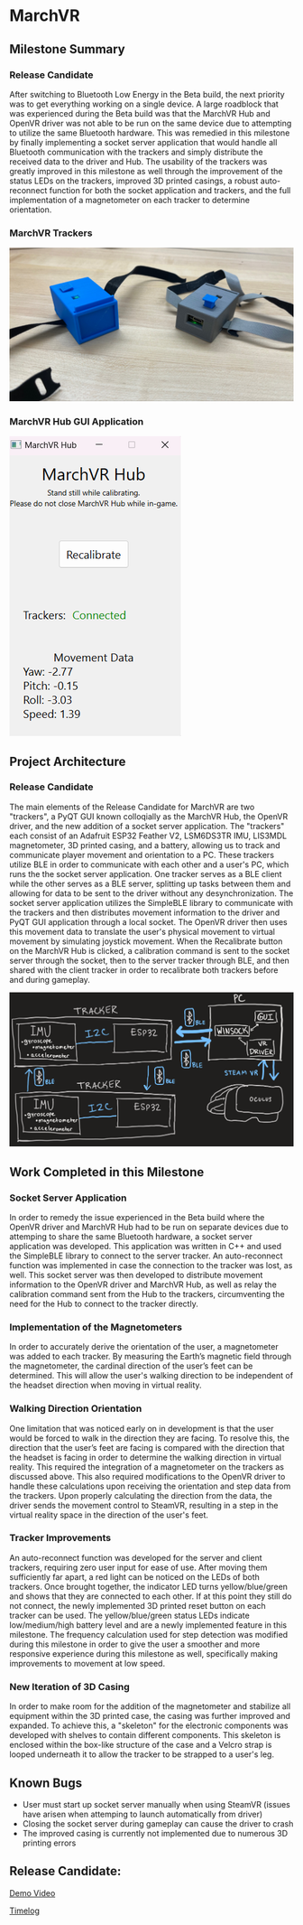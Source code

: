 # MarchVR
## Milestone Summary
### Release Candidate
After switching to Bluetooth Low Energy in the Beta build, the next priority was to get everything working on a single device. A large roadblock that was experienced during the Beta build was that the MarchVR Hub and OpenVR driver was not able to be run on the same device due to attempting to utilize the same Bluetooth hardware. This was remedied in this milestone by finally implementing a socket server application that would handle all Bluetooth communication with the trackers and simply distribute the received data to the driver and Hub. The usability of the trackers was greatly improved in this milestone as well through the improvement of the status LEDs on the trackers, improved 3D printed casings, a robust auto-reconnect function for both the socket application and trackers, and the full implementation of a magnetometer on each tracker to determine orientation.

### MarchVR Trackers
![March VR Trackers](https://github.com/BraniganMatthew/MarchVR/blob/main/Images/MarchVR_Trackers2.png)

### MarchVR Hub GUI Application
![March VR Hub](https://github.com/BraniganMatthew/MarchVR/blob/main/Images/MarchVR_Hub2.png)

## Project Architecture
### Release Candidate
The main elements of the Release Candidate for MarchVR are two "trackers", a PyQT GUI known colloqially as the MarchVR Hub, the OpenVR driver, and the new addition of a socket server application. The "trackers" each consist of an Adafruit ESP32 Feather V2, LSM6DS3TR IMU, LIS3MDL magnetometer, 3D printed casing, and a battery, allowing us to track and communicate player movement and orientation to a PC. These trackers utilize BLE in order to communicate with each other and a user's PC, which runs the the socket server application. One tracker serves as a BLE client while the other serves as a BLE server, splitting up tasks between them and allowing for data to be sent to the driver without any desynchronization. The socket server application utilizes the SimpleBLE library to communicate with the trackers and then distributes movement information to the driver and PyQT GUI application through a local socket. The OpenVR driver then uses this movement data to translate the user's physical movement to virtual movement by simulating joystick movement. When the Recalibrate button on the MarchVR Hub is clicked, a calibration command is sent to the socket server through the socket, then to the server tracker through BLE, and then shared with the client tracker in order to recalibrate both trackers before and during gameplay.

![Project Architecture](https://github.com/BraniganMatthew/MarchVR/blob/main/Images/MarchVR_Schematic2.png)

## Work Completed in this Milestone
### Socket Server Application
In order to remedy the issue experienced in the Beta build where the OpenVR driver and MarchVR Hub had to be run on separate devices due to attemping to share the same Bluetooth hardware, a socket server application was developed. This application was written in C++ and used the SimpleBLE library to connect to the server tracker. An auto-reconnect function was implemented in case the connection to the tracker was lost, as well. This socket server was then developed to distribute movement information to the OpenVR driver and MarchVR Hub, as well as relay the calibration command sent from the Hub to the trackers, circumventing the need for the Hub to connect to the tracker directly.
### Implementation of the Magnetometers
In order to accurately derive the orientation of the user, a magnetometer was added to each tracker. By measuring the Earth’s magnetic field through the magnetometer, the cardinal direction of the user’s feet can be determined. This will allow the user's walking direction to be independent of the headset direction when moving in virtual reality.
### Walking Direction Orientation
One limitation that was noticed early on in development is that the  user would be forced to walk in the direction they are facing. To resolve this, the direction that the user’s feet are facing is compared with the direction that the headset is facing in order to determine the walking direction in virtual reality. This required the integration of a magnetometer on the trackers as discussed above. This also required modifications to the OpenVR driver to handle these calculations upon receiving the orientation and step data from the trackers. Upon properly calculating the direction from the data, the driver sends the movement control to SteamVR, resulting in a step in the virtual reality space in the direction of the user's feet.
### Tracker Improvements
An auto-reconnect function was developed for the server and client trackers, requiring zero user input for ease of use. After moving them sufficiently far apart, a red light can be noticed on the LEDs of both trackers. Once brought together, the indicator LED turns yellow/blue/green and shows that they are connected to each other. If at this point they still do not connect, the newly implemented 3D printed reset button on each tracker can be used. The yellow/blue/green status LEDs indicate low/medium/high battery level and are a newly implemented feature in this milestone. The frequency calculation used for step detection was modified during this milestone in order to give the user a smoother and more responsive experience during this milestone as well, specifically making improvements to movement at low speed.
### New Iteration of 3D Casing
In order to make room for the addition of the magnetometer and stabilize all equipment within the 3D printed case, the casing was further improved and expanded. To achieve this, a "skeleton" for the electronic components was developed with shelves to contain different components. This skeleton is enclosed within the box-like structure of the case and a Velcro strap is looped underneath it to allow the tracker to be strapped to a user's leg.

## Known Bugs
- User must start up socket server manually when using SteamVR (issues have arisen when attemping to launch automatically from driver)
- Closing the socket server during gameplay can cause the driver to crash
- The improved casing is currently not implemented due to numerous 3D printing errors

## Release Candidate:
[Demo Video]()

[Timelog](https://docs.google.com/spreadsheets/d/1unugdZlc-4rDBkXROHAn1-_Av18swAkoabrYpZTAJ7A/edit?usp=sharing)
